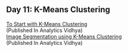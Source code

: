 ## Day 11: K-Means Clustering
[To Start with K-Means Clustering](https://shubhangagrawal1999.medium.com/linear-regression-15f2aecf689e)  
(Published In Analytics Vidhya)  
[Image Segmentation using K-Means Clustering](https://shubhangagrawal1999.medium.com/image-segmentation-using-k-means-clustering-46a60488ae71)  
(Published In Analytics Vidhya)
